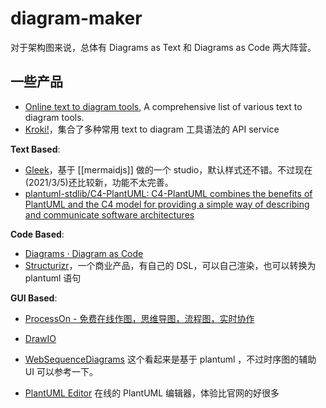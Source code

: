 diagram-maker
===

对于架构图来说，总体有 Diagrams as Text 和 Diagrams as Code 两大阵营。

## 一些产品

- [Online text to diagram tools](https://xosh.org/text-to-diagram/), A comprehensive list of various text to diagram tools.
- [Kroki!](https://kroki.io/)，集合了多种常用 text to diagram 工具语法的 API service

**Text Based**:

- [Gleek](https://app.gleek.io/)，基于 [[mermaidjs]] 做的一个 studio，默认样式还不错。不过现在(2021/3/5)还比较新，功能不太完善。
- [plantuml-stdlib/C4-PlantUML: C4-PlantUML combines the benefits of PlantUML and the C4 model for providing a simple way of describing and communicate software architectures](https://github.com/plantuml-stdlib/C4-PlantUML)

**Code Based**:

- [Diagrams · Diagram as Code](https://diagrams.mingrammer.com/)
- [Structurizr](https://structurizr.com/)，一个商业产品，有自己的 DSL，可以自己渲染，也可以转换为 plantuml 语句

**GUI Based**:

- [ProcessOn - 免费在线作图，思维导图，流程图，实时协作](https://www.processon.com/)
- [DrawIO](https://app.diagrams.net/)

- [WebSequenceDiagrams](https://www.websequencediagrams.com/) 这个看起来是基于 plantuml ，不过时序图的辅助 UI 可以参考一下。
- [PlantUML Editor](https://plantuml-editor.kkeisuke.com/) 在线的 PlantUML 编辑器，体验比官网的好很多